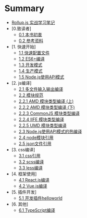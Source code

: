 # Summary

* [Rollup.js 实战学习笔记](README.md)
* [0.致读者]
    * [0.1 本书初衷](note/chapter00/01.md) 
    * [0.2 参考资料](note/chapter00/02.md)
* [1. 快速开始]
    * [1.1 快速配置文件](note/chapter01/01.md)
    * [1.2 ES6+编译](note/chapter01/02.md)
    * [1.3 开发模式](note/chapter01/03.md)
    * [1.4 生产模式](note/chapter01/04.md)
    * [1.5 Node.js使用API模式](note/chapter01/05.md)
* [2. js编译]
    * [2.1 多文件输入输出编译](note/chapter02/01.md)
    * [2.2 模块规范](note/chapter02/02.md)
    * [2.2.1 AMD 模块类型编译 (上)](note/chapter02/02-01.md)
    * [2.2.2 AMD 模块类型编译 (下)](note/chapter02/02-02.md)
    * [2.2.3 CommonJS 模块类型编译](note/chapter02/02-03.md)
    * [2.2.4 IIFE 模块类型编译](note/chapter02/02-04.md)
    * [2.2.5 UMD 模块类型编译](note/chapter02/02-05.md)
    * [2.3 Node.js使用API模式的热编译](note/chapter02/03.md)
    * [2.4 node模块引用](note/chapter02/04.md)
    * [2.5 json文件引用](note/chapter02/05.md)
* [3. css编译]
    * [3.1 css引用](note/chapter03/01.md)
    * [3.2 scss编译](note/chapter03/02.md)
    * [3.3 less编译](note/chapter03/03.md)
* [4. 框架使用]
    * [4.1 React.js编译](note/chapter04/01.md)
    * [4.2 Vue.js编译](note/chapter04/02.md)
* [5. 插件开发]
    * [5.1 开发插件helloworld](note/chapter05/01.md)
* [6. 其他]
    * [6.1 TypeScript编译](note/chapter06/01.md)